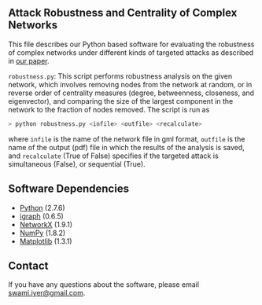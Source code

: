 ## Attack Robustness and Centrality of Complex Networks

This file describes our Python based software for evaluating the robustness 
of complex networks under different kinds of targeted attacks as described 
in [our paper](http://dx.doi.org/10.1371/journal.pone.0059613).

`robustness.py`: This script performs robustness analysis on the given 
network, which involves removing nodes from the network at random, or in 
reverse order of centrality measures (degree, betweenness, closeness, and 
eigenvector), and comparing the size of the largest component in the 
network to the fraction of nodes removed. The script is run as 

```bash
> python robustness.py <infile> <outfile> <recalculate>
```

where `infile` is the name of the network file in gml format, `outfile` is the 
name of the output (pdf) file in which the results of the analysis is 
saved, and `recalculate` (True of False) specifies if the targeted attack is 
simultaneous (False), or sequential (True).

## Software Dependencies

* [Python](https://www.python.org/) (2.7.6)
* [igraph](http://igraph.org/) (0.6.5)
* [NetworkX](https://networkx.github.io/) (1.9.1)
* [NumPy](http://www.numpy.org/) (1.8.2)
* [Matplotlib](http://matplotlib.org/) (1.3.1)

## Contact

If you have any questions about the software, please email 
swami.iyer@gmail.com.
